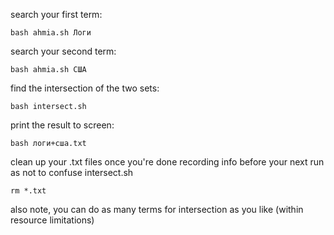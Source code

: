 search your first term:

`bash ahmia.sh Логи`

search your second term:

`bash ahmia.sh США`

find the intersection of the two sets:

`bash intersect.sh`

print the result to screen:

`bash логи+сша.txt`

clean up your .txt files once you're done recording info before your next run as not to confuse intersect.sh

`rm *.txt`

also note, you can do as many terms for intersection as you like (within resource limitations)
